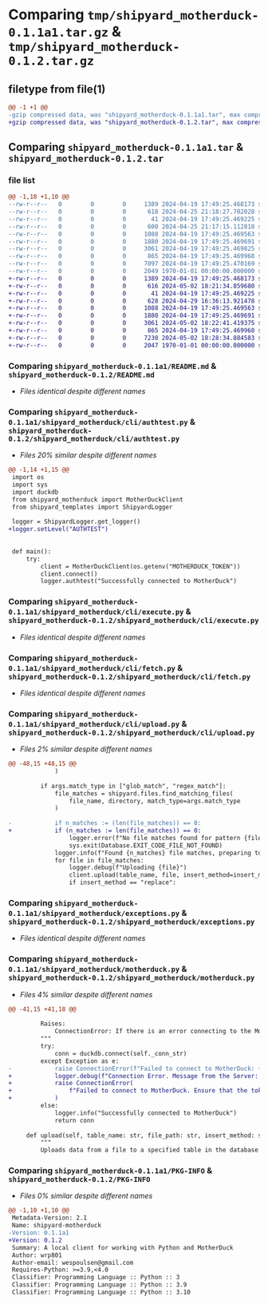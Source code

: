 # Comparing `tmp/shipyard_motherduck-0.1.1a1.tar.gz` & `tmp/shipyard_motherduck-0.1.2.tar.gz`

## filetype from file(1)

```diff
@@ -1 +1 @@
-gzip compressed data, was "shipyard_motherduck-0.1.1a1.tar", max compression
+gzip compressed data, was "shipyard_motherduck-0.1.2.tar", max compression
```

## Comparing `shipyard_motherduck-0.1.1a1.tar` & `shipyard_motherduck-0.1.2.tar`

### file list

```diff
@@ -1,10 +1,10 @@
--rw-r--r--   0        0        0     1389 2024-04-19 17:49:25.468173 shipyard_motherduck-0.1.1a1/README.md
--rw-r--r--   0        0        0      618 2024-04-25 21:18:27.702028 shipyard_motherduck-0.1.1a1/pyproject.toml
--rw-r--r--   0        0        0       41 2024-04-19 17:49:25.469225 shipyard_motherduck-0.1.1a1/shipyard_motherduck/__init__.py
--rw-r--r--   0        0        0      600 2024-04-25 21:17:15.112818 shipyard_motherduck-0.1.1a1/shipyard_motherduck/cli/authtest.py
--rw-r--r--   0        0        0     1088 2024-04-19 17:49:25.469563 shipyard_motherduck-0.1.1a1/shipyard_motherduck/cli/execute.py
--rw-r--r--   0        0        0     1880 2024-04-19 17:49:25.469691 shipyard_motherduck-0.1.1a1/shipyard_motherduck/cli/fetch.py
--rw-r--r--   0        0        0     3061 2024-04-19 17:49:25.469825 shipyard_motherduck-0.1.1a1/shipyard_motherduck/cli/upload.py
--rw-r--r--   0        0        0      865 2024-04-19 17:49:25.469968 shipyard_motherduck-0.1.1a1/shipyard_motherduck/exceptions.py
--rw-r--r--   0        0        0     7097 2024-04-19 17:49:25.470169 shipyard_motherduck-0.1.1a1/shipyard_motherduck/motherduck.py
--rw-r--r--   0        0        0     2049 1970-01-01 00:00:00.000000 shipyard_motherduck-0.1.1a1/PKG-INFO
+-rw-r--r--   0        0        0     1389 2024-04-19 17:49:25.468173 shipyard_motherduck-0.1.2/README.md
+-rw-r--r--   0        0        0      616 2024-05-02 18:21:34.859680 shipyard_motherduck-0.1.2/pyproject.toml
+-rw-r--r--   0        0        0       41 2024-04-19 17:49:25.469225 shipyard_motherduck-0.1.2/shipyard_motherduck/__init__.py
+-rw-r--r--   0        0        0      628 2024-04-29 16:36:13.921478 shipyard_motherduck-0.1.2/shipyard_motherduck/cli/authtest.py
+-rw-r--r--   0        0        0     1088 2024-04-19 17:49:25.469563 shipyard_motherduck-0.1.2/shipyard_motherduck/cli/execute.py
+-rw-r--r--   0        0        0     1880 2024-04-19 17:49:25.469691 shipyard_motherduck-0.1.2/shipyard_motherduck/cli/fetch.py
+-rw-r--r--   0        0        0     3061 2024-05-02 18:22:41.419375 shipyard_motherduck-0.1.2/shipyard_motherduck/cli/upload.py
+-rw-r--r--   0        0        0      865 2024-04-19 17:49:25.469968 shipyard_motherduck-0.1.2/shipyard_motherduck/exceptions.py
+-rw-r--r--   0        0        0     7230 2024-05-02 18:28:34.884583 shipyard_motherduck-0.1.2/shipyard_motherduck/motherduck.py
+-rw-r--r--   0        0        0     2047 1970-01-01 00:00:00.000000 shipyard_motherduck-0.1.2/PKG-INFO
```

### Comparing `shipyard_motherduck-0.1.1a1/README.md` & `shipyard_motherduck-0.1.2/README.md`

 * *Files identical despite different names*

### Comparing `shipyard_motherduck-0.1.1a1/shipyard_motherduck/cli/authtest.py` & `shipyard_motherduck-0.1.2/shipyard_motherduck/cli/authtest.py`

 * *Files 20% similar despite different names*

```diff
@@ -1,14 +1,15 @@
 import os
 import sys
 import duckdb
 from shipyard_motherduck import MotherDuckClient
 from shipyard_templates import ShipyardLogger
 
 logger = ShipyardLogger.get_logger()
+logger.setLevel("AUTHTEST")
 
 
 def main():
     try:
         client = MotherDuckClient(os.getenv("MOTHERDUCK_TOKEN"))
         client.connect()
         logger.authtest("Successfully connected to MotherDuck")
```

### Comparing `shipyard_motherduck-0.1.1a1/shipyard_motherduck/cli/execute.py` & `shipyard_motherduck-0.1.2/shipyard_motherduck/cli/execute.py`

 * *Files identical despite different names*

### Comparing `shipyard_motherduck-0.1.1a1/shipyard_motherduck/cli/fetch.py` & `shipyard_motherduck-0.1.2/shipyard_motherduck/cli/fetch.py`

 * *Files identical despite different names*

### Comparing `shipyard_motherduck-0.1.1a1/shipyard_motherduck/cli/upload.py` & `shipyard_motherduck-0.1.2/shipyard_motherduck/cli/upload.py`

 * *Files 2% similar despite different names*

```diff
@@ -48,15 +48,15 @@
             )
 
         if args.match_type in ["glob_match", "regex_match"]:
             file_matches = shipyard.files.find_matching_files(
                 file_name, directory, match_type=args.match_type
             )
 
-            if n_matches := (len(file_matches)) == 0:
+            if (n_matches := len(file_matches)) == 0:
                 logger.error(f"No file matches found for pattern {file_name}")
                 sys.exit(Database.EXIT_CODE_FILE_NOT_FOUND)
             logger.info(f"Found {n_matches} file matches, preparing to upload...")
             for file in file_matches:
                 logger.debug(f"Uploading {file}")
                 client.upload(table_name, file, insert_method=insert_method)
                 if insert_method == "replace":
```

### Comparing `shipyard_motherduck-0.1.1a1/shipyard_motherduck/exceptions.py` & `shipyard_motherduck-0.1.2/shipyard_motherduck/exceptions.py`

 * *Files identical despite different names*

### Comparing `shipyard_motherduck-0.1.1a1/shipyard_motherduck/motherduck.py` & `shipyard_motherduck-0.1.2/shipyard_motherduck/motherduck.py`

 * *Files 4% similar despite different names*

```diff
@@ -41,15 +41,18 @@
 
         Raises:
             ConnectionError: If there is an error connecting to the MotherDuck database.
         """
         try:
             conn = duckdb.connect(self._conn_str)
         except Exception as e:
-            raise ConnectionError(f"Failed to connect to MotherDuck: {e}")
+            logger.debug(f"Connection Error. Message from the Server: {e}")
+            raise ConnectionError(
+                f"Failed to connect to MotherDuck. Ensure that the token is valid"
+            )
         else:
             logger.info("Successfully connected to MotherDuck")
             return conn
 
     def upload(self, table_name: str, file_path: str, insert_method: str = "replace"):
         """
         Uploads data from a file to a specified table in the database.
```

### Comparing `shipyard_motherduck-0.1.1a1/PKG-INFO` & `shipyard_motherduck-0.1.2/PKG-INFO`

 * *Files 0% similar despite different names*

```diff
@@ -1,10 +1,10 @@
 Metadata-Version: 2.1
 Name: shipyard-motherduck
-Version: 0.1.1a1
+Version: 0.1.2
 Summary: A local client for working with Python and MotherDuck
 Author: wrp801
 Author-email: wespoulsen@gmail.com
 Requires-Python: >=3.9,<4.0
 Classifier: Programming Language :: Python :: 3
 Classifier: Programming Language :: Python :: 3.9
 Classifier: Programming Language :: Python :: 3.10
```


